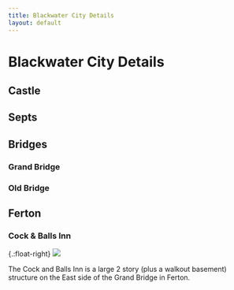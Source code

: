 ```yaml
---
title: Blackwater City Details
layout: default
---
```



# Blackwater City Details

## Castle

## Septs

## Bridges

### Grand Bridge  

### Old Bridge  

## Ferton

### Cock & Balls Inn
{.:float-right}
<img src="/..images/Cock and Balls Sign.png">  
  
The Cock and Balls Inn is a large 2 story (plus a walkout basement) structure on the East side of the Grand Bridge in Ferton.
